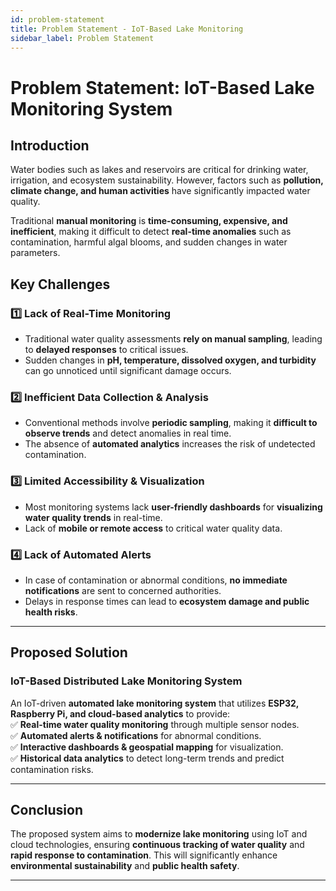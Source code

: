 ```yaml
---
id: problem-statement
title: Problem Statement - IoT-Based Lake Monitoring
sidebar_label: Problem Statement
---
```


# **Problem Statement: IoT-Based Lake Monitoring System**

##  Introduction
Water bodies such as lakes and reservoirs are critical for drinking water, irrigation, and ecosystem sustainability. However, factors such as **pollution, climate change, and human activities** have significantly impacted water quality.  

Traditional **manual monitoring** is **time-consuming, expensive, and inefficient**, making it difficult to detect **real-time anomalies** such as contamination, harmful algal blooms, and sudden changes in water parameters.  

##  Key Challenges
### **1️⃣ Lack of Real-Time Monitoring**
- Traditional water quality assessments **rely on manual sampling**, leading to **delayed responses** to critical issues.  
- Sudden changes in **pH, temperature, dissolved oxygen, and turbidity** can go unnoticed until significant damage occurs.  

### **2️⃣ Inefficient Data Collection & Analysis**
- Conventional methods involve **periodic sampling**, making it **difficult to observe trends** and detect anomalies in real time.  
- The absence of **automated analytics** increases the risk of undetected contamination.  

### **3️⃣ Limited Accessibility & Visualization**
- Most monitoring systems lack **user-friendly dashboards** for **visualizing water quality trends** in real-time.  
- Lack of **mobile or remote access** to critical water quality data.  

### **4️⃣ Lack of Automated Alerts**
- In case of contamination or abnormal conditions, **no immediate notifications** are sent to concerned authorities.  
- Delays in response times can lead to **ecosystem damage and public health risks**.  

---

##  Proposed Solution
### **IoT-Based Distributed Lake Monitoring System**
An IoT-driven **automated lake monitoring system** that utilizes **ESP32, Raspberry Pi, and cloud-based analytics** to provide:  
✅ **Real-time water quality monitoring** through multiple sensor nodes.  
✅ **Automated alerts & notifications** for abnormal conditions.  
✅ **Interactive dashboards & geospatial mapping** for visualization.  
✅ **Historical data analytics** to detect long-term trends and predict contamination risks.  

---

##  Conclusion
The proposed system aims to **modernize lake monitoring** using IoT and cloud technologies, ensuring **continuous tracking of water quality** and **rapid response to contamination**. This will significantly enhance **environmental sustainability** and **public health safety**.

---
